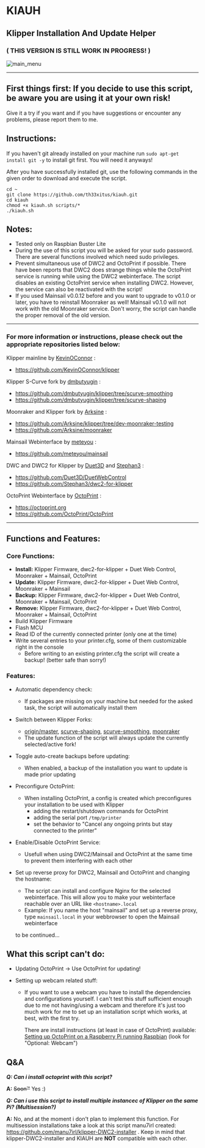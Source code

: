 # KIAUH

## Klipper Installation And Update Helper

### ( THIS VERSION IS STILL WORK IN PROGRESS! )

![main_menu](https://raw.githubusercontent.com/th33xitus/kiauh/dev-2.0/resources/screenshots/main.png)

---

## First things first: If you decide to use this script, be aware you are using it at your own risk!

Give it a try if you want and if you have suggestions or encounter any problems, please report them to me.

## Instructions:

If you haven't git already installed on your machine run `sudo apt-get install git -y` to install git first. You will need it anyways!

After you have successfully installed git, use the following commands in the given order to download and execute the script.

```shell
cd ~
git clone https://github.com/th33xitus/kiauh.git
cd kiauh
chmod +x kiauh.sh scripts/*
./kiauh.sh
```

## Notes:

- Tested only on Raspbian Buster Lite
- During the use of this script you will be asked for your sudo password. There are several functions involved which need sudo privileges.
- Prevent simultaneous use of DWC2 and OctoPrint if possible. There have been reports that DWC2 does strange things while the OctoPrint service is running while using the DWC2 webinterface. The script disables an existing OctoPrint service when installing DWC2. However, the service can also be reactivated with the script!
- If you used Mainsail v0.0.12 before and you want to upgrade to v0.1.0 or later, you have to reinstall Moonraker as well! Mainsail v0.1.0 will not work with the old Moonraker service. Don't worry, the script can handle the proper removal of the old version.

---

### For more information or instructions, please check out the appropriate repositories listed below:

Klipper mainline by [KevinOConnor](https://github.com/KevinOConnor) :

- https://github.com/KevinOConnor/klipper

Klipper S-Curve fork by [dmbutyugin](https://github.com/dmbutyugin) :

- https://github.com/dmbutyugin/klipper/tree/scurve-smoothing
- https://github.com/dmbutyugin/klipper/tree/scurve-shaping

Moonraker and Klipper fork by [Arksine](https://github.com/Arksine) :

- https://github.com/Arksine/klipper/tree/dev-moonraker-testing
- https://github.com/Arksine/moonraker

Mainsail Webinterface by [meteyou](https://github.com/meteyou) :

- https://github.com/meteyou/mainsail

DWC and DWC2 for Klipper by [Duet3D](https://github.com/Duet3D) and [Stephan3](https://github.com/Stephan3) :

- https://github.com/Duet3D/DuetWebControl
- https://github.com/Stephan3/dwc2-for-klipper

OctoPrint Webinterface by [OctoPrint](https://github.com/OctoPrint) :

- https://octoprint.org
- https://github.com/OctoPrint/OctoPrint

---

## Functions and Features:

### Core Functions:

- **Install:** Klipper Firmware, dwc2-for-klipper + Duet Web Control, Moonraker + Mainsail, OctoPrint
- **Update:** Klipper Firmware, dwc2-for-klipper + Duet Web Control, Moonraker + Mainsail
- **Backup:** Klipper Firmware, dwc2-for-klipper + Duet Web Control, Moonraker + Mainsail, OctoPrint
- **Remove:** Klipper Firmware, dwc2-for-klipper + Duet Web Control, Moonraker + Mainsail, OctoPrint
- Build Klipper Firmware
- Flash MCU
- Read ID of the currently connected printer (only one at the time)
- Write several entries to your printer.cfg, some of them customizable right in the console
  - Before writing to an existing printer.cfg the script will create a backup! (better safe than sorry!)

### Features:

- Automatic dependency check:
  - If packages are missing on your machine but needed for the asked task, the script will automatically install them
- Switch between Klipper Forks:
  - [origin/master](https://github.com/KevinOConnor/klipper/tree/master), [scurve-shaping](https://github.com/dmbutyugin/klipper/tree/scurve-shaping), [scurve-smoothing](https://github.com/dmbutyugin/klipper/tree/scurve-smoothing), [moonraker](https://github.com/Arksine/klipper/tree/dev-moonraker-testing)
  - The update function of the script will always update the currently selected/active fork!
- Toggle auto-create backups before updating:
  - When enabled, a backup of the installation you want to update is made prior updating
- Preconfigure OctoPrint:
  - When installing OctoPrint, a config is created which preconfigures your installation to be used with Klipper
    - adding the restart/shutdown commands for OctoPrint
    - adding the serial port `/tmp/printer`
    - set the behavior to "Cancel any ongoing prints but stay connected to the printer"
- Enable/Disable OctoPrint Service:
  - Usefull when using DWC2/Mainsail and OctoPrint at the same time to prevent them interfering with each other
- Set up reverse proxy for DWC2, Mainsail and OctoPrint and changing the hostname:

  - The script can install and configure Nginx for the selected webinterface. This will allow you to make your webinterface reachable over an URL like `<hostname>.local`
  - Example: If you name the host "mainsail" and set up a reverse proxy, type `mainsail.local` in your webbrowser to open the Mainsail webinterface

  to be continued...

## What this script can't do:

- Updating OctoPrint -> Use OctoPrint for updating!
- Setting up webcam related stuff:

  - If you want to use a webcam you have to install the dependencies and configurations yourself. I can't test this stuff sufficient enough due to me not having/using a webcam and therefore it's just too much work for me to set up an installation script which works, at best, with the first try.

    There are install instructions (at least in case of OctoPrint) available:
    [Setting up OctoPrint on a Raspberry Pi running Raspbian](https://community.octoprint.org/t/setting-up-octoprint-on-a-raspberry-pi-running-raspbian/2337)
    (look for "Optional: Webcam")

## Q&A

**_Q: Can i install octoprint with this script?_**

**A:** ~~Soon™~~ Yes :)

**_Q: Can i use this script to install multiple instancec of Klipper on the same Pi? (Multisession?)_**

**A:** No, and at the moment i don't plan to implement this function. For multisession installations take a look at this script manu7irl created: https://github.com/manu7irl/klipper-DWC2-installer . Keep in mind that klipper-DWC2-installer and KIAUH are **NOT** compatible with each other.
